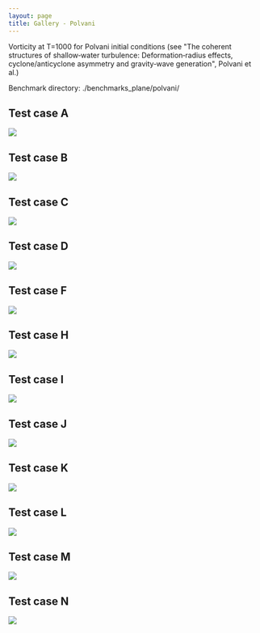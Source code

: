 ```yaml
---
layout: page
title: Gallery - Polvani
---
```



Vorticity at T=1000 for Polvani initial conditions (see "The coherent structures of shallow‐water turbulence: Deformation‐radius effects, cyclone/anticyclone asymmetry and gravity‐wave generation", Polvani et al.)<br />

Benchmark directory: ./benchmarks_plane/polvani/

<h2>Test case A</h2>
<img src="../data/gallery/polvani/script_swe_plane_polvani_A_PR0.01_PF0.04.png" />

<h2>Test case B</h2>
<img src="../data/gallery/polvani/script_swe_plane_polvani_B_PR0.05_PF0.05.png" />

<h2>Test case C</h2>
<img src="../data/gallery/polvani/script_swe_plane_polvani_C_PR0.05_PF0.075.png" />

<h2>Test case D</h2>
<img src="../data/gallery/polvani/script_swe_plane_polvani_D_PR0.25_PF0.05.png" />

<h2>Test case F</h2>
<img src="../data/gallery/polvani/script_swe_plane_polvani_F_PR1.0_PF0.05.png" />

<h2>Test case H</h2>
<img src="../data/gallery/polvani/script_swe_plane_polvani_H_PR5.0_PF0.05.png" />

<h2>Test case I</h2>
<img src="../data/gallery/polvani/script_swe_plane_polvani_I_PR5.0_PF0.3.png" />

<h2>Test case J</h2>
<img src="../data/gallery/polvani/script_swe_plane_polvani_J_PR20.25_PF0.3.png" />

<h2>Test case K</h2>
<img src="../data/gallery/polvani/script_swe_plane_polvani_K_PR10.25_PF0.1.png" />

<h2>Test case L</h2>
<img src="../data/gallery/polvani/script_swe_plane_polvani_L_PR20.25_PF0.05.png" />

<h2>Test case M</h2>
<img src="../data/gallery/polvani/script_swe_plane_polvani_M_PR2.0_PF0.1.png" />

<h2>Test case N</h2>
<img src="../data/gallery/polvani/script_swe_plane_polvani_N_PR0.4_PF0.1.png" />

